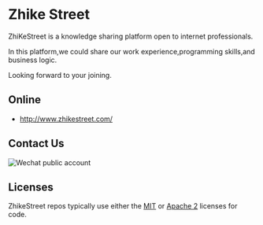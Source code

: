 # Zhike Street

ZhiKeStreet is a knowledge sharing platform open to internet professionals.

In this platform,we could share our work experience,programming skills,and business logic.

Looking forward to your joining.

## Online

* http://www.zhikestreet.com/

## Contact Us

![Wechat public account](http://pepper.img.zhikestreet.com/ZhiKeCode.jpg)

## Licenses

ZhikeStreet repos typically use either the [MIT](LICENSE.TXT) or
[Apache 2](http://www.apache.org/licenses/LICENSE-2.0) licenses for code.

